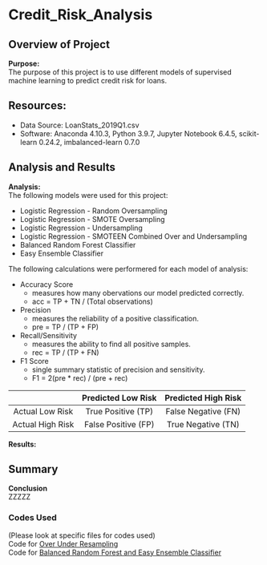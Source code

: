 # Credit_Risk_Analysis

## Overview of Project  

**Purpose:**  
The purpose of this project is to use different models of supervised machine learning to predict credit risk for loans.  

## Resources:  
- Data Source: LoanStats_2019Q1.csv  
- Software: Anaconda 4.10.3, Python 3.9.7, Jupyter Notebook 6.4.5, scikit-learn 0.24.2, imbalanced-learn 0.7.0  

## Analysis and Results  

**Analysis:**  
The following models were used for this project:  
- Logistic Regression - Random Oversampling  
- Logistic Regression - SMOTE Oversampling  
- Logistic Regression - Undersampling  
- Logistic Regression - SMOTEEN Combined Over and Undersampling  
- Balanced Random Forest Classifier  
- Easy Ensemble Classifier  

The following calculations were performered for each model of analysis:  
- Accuracy Score  
  - measures how many obervations our model predicted correctly.  
  - acc = TP + TN / (Total observations)  
- Precision  
  - measures the reliability of a positive classification.  
  - pre = TP / (TP + FP)  
- Recall/Sensitivity  
  - measures the ability to find all positive samples.  
  - rec = TP / (TP + FN)  
- F1 Score  
  - single summary statistic of precision and sensitivity.  
  - F1 = 2(pre * rec) / (pre + rec)  

||Predicted Low Risk|Predicted High Risk|
|:-:|:----------------:|:-----------------:|
|Actual Low Risk|True Positive (TP)|False Negative (FN)|
|Actual High Risk|False Positive (FP)|True Negative (TN)|

**Results:**  


## Summary  

**Conclusion**  
ZZZZZ  

### Codes Used  
(Please look at specific files for codes used)  
Code for [Over Under Resampling](https://github.com/tonywang3571/Credit_Risk_Analysis/blob/master/credit_risk_resampling.ipynb)   
Code for [Balanced Random Forest and Easy Ensemble Classifier](https://github.com/tonywang3571/Credit_Risk_Analysis/blob/master/credit_risk_ensemble.ipynb)  
